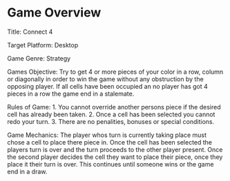 # Game Overview

Title: Connect 4

Target Platform: Desktop

Game Genre: Strategy

Games Objective: Try to get 4 or more pieces of your color in a row, column or diagonally in order to win the game without any obstruction by the opposing player. If all cells have been occupied an no player has got 4 pieces in a row the game end in a stalemate.

Rules of Game: 1. You cannot override another persons piece if the desired cell has already been taken.
               2. Once a cell has been selected you cannot redo your turn.
               3. There are no penalities, bonuses or special conditions.

Game Mechanics: The player whos turn is currently taking place must chose a cell to place there piece in. Once the cell has been selected the players turn is over and the turn proceeds to the other player present. Once the second player decides the cell they want to place their piece, once they place it their turn is over. This continues until someone wins or the game end in a draw. 
